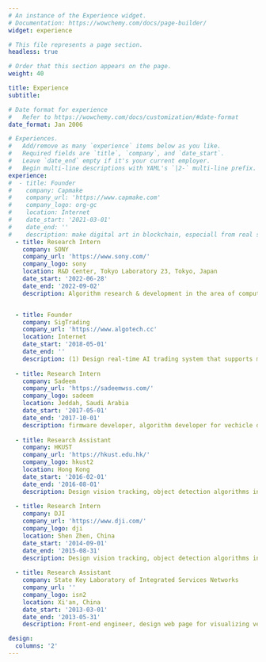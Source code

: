 ```yaml
---
# An instance of the Experience widget.
# Documentation: https://wowchemy.com/docs/page-builder/
widget: experience

# This file represents a page section.
headless: true

# Order that this section appears on the page.
weight: 40

title: Experience
subtitle:

# Date format for experience
#   Refer to https://wowchemy.com/docs/customization/#date-format
date_format: Jan 2006

# Experiences.
#   Add/remove as many `experience` items below as you like.
#   Required fields are `title`, `company`, and `date_start`.
#   Leave `date_end` empty if it's your current employer.
#   Begin multi-line descriptions with YAML's `|2-` multi-line prefix.
experience:
#  - title: Founder
#    company: Capmake
#    company_url: 'https://www.capmake.com'
#    company_logo: org-gc
#    location: Internet
#    date_start: '2021-03-01'
#    date_end: ''
#    description: make digital art in blockchain, especiall from real scene data.
  - title: Research Intern
    company: SONY
    company_url: 'https://www.sony.com/'
    company_logo: sony
    location: R&D Center, Tokyo Laboratory 23, Tokyo, Japan
    date_start: '2022-06-28'
    date_end: '2022-09-02'
    description: Algorithm research & development in the area of computational photography, including polarization, hyper-spectral, light field and compressive sensing etc. Realization of novel functionality with the combination of unique sensor/sensing system and signal processing will be studied. 


  - title: Founder
    company: SigTrading
    company_url: 'https://www.algotech.cc'
    location: Internet
    date_start: '2018-05-01'
    date_end: ''
    description: (1) Design real-time AI trading system that supports mainstream deep learning framework, (2)design ticker-based trading algorithm and run them in crypto exchanges, (3) design 3D NFT from real world multiview data.
    
  - title: Research Intern
    company: Sadeem
    company_url: 'https://sadeemwss.com/'
    company_logo: sadeem
    location: Jeddah, Saudi Arabia
    date_start: '2017-05-01'
    date_end: '2017-10-01'
    description: firmware developer, algorithm developer for vechicle detection by utral sonic sensor.  
  
  - title: Research Assistant
    company: HKUST
    company_url: 'https://hkust.edu.hk/'
    company_logo: hkust2
    location: Hong Kong
    date_start: '2016-02-01'
    date_end: '2016-08-01'
    description: Design vision tracking, object detection algorithms in a low-cost UAVs system, deploy first generation active tracking for Phatom 4 and Mavic.
  
  - title: Research Intern
    company: DJI
    company_url: 'https://www.dji.com/'
    company_logo: dji
    location: Shen Zhen, China
    date_start: '2014-09-01'
    date_end: '2015-08-31'
    description: Design vision tracking, object detection algorithms in a low-cost UAVs system, deploy first generation active tracking for Phatom 4 and Mavic.
    
  - title: Research Assistant
    company: State Key Laboratory of Integrated Services Networks
    company_url: ''
    company_logo: isn2
    location: Xi'an, China
    date_start: '2013-03-01'
    date_end: '2013-05-31'
    description: Front-end engineer, design web page for visualizing vechicle, transportation data.

design:
  columns: '2'
---
```

